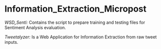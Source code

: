 # Information_Extraction_Micropost

*WSD_Senti:* Contains the script to prepare training and testing files for Sentiment Analysis evaluation.

*Tweetalyzer:* Is a Web Application for Information Extraction from raw tweet inputs.
